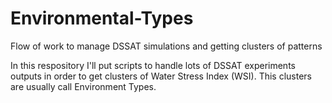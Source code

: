 # Environmental-Types
Flow of work to manage DSSAT simulations and getting clusters of patterns

In this respository I'll put scripts to handle lots of DSSAT experiments outputs in order to get clusters of Water Stress Index (WSI). This clusters are usually call Environment Types.
